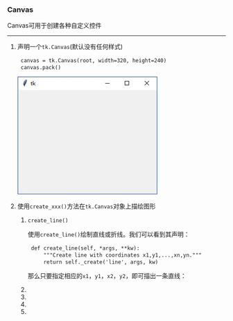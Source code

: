 ### Canvas

Canvas可用于创建各种自定义控件

------------------

1. 声明一个`tk.Canvas`(默认没有任何样式)

        canvas = tk.Canvas(root, width=320, height=240)
        canvas.pack()
        
    ![](static/a521da8a328dd198ab074a15738f29e1.jpg)
    

2. 使用`create_xxx()`方法在`tk.Canvas`对象上描绘图形

    1. `create_line()`
        
        使用`create_line()`绘制直线或折线。我们可以看到其声明：
        
            def create_line(self, *args, **kw):
                """Create line with coordinates x1,y1,...,xn,yn."""
                return self._create('line', args, kw) 
                
        那么只要指定相应的`x1`，`y1`，`x2`，`y2`，即可描出一条直线：
    
    2. 
    
    3.
    4.
    5.

    